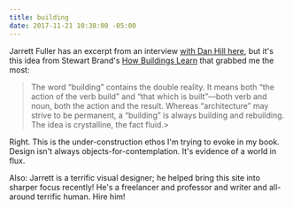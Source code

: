 ```yaml
---
title: building
date: 2017-11-21 10:38:00 -05:00
---
```


Jarrett Fuller has an excerpt from an interview [with Dan Hill here](http://jarrettfuller.blog/post/167570094612/dan-hill-on-architecture-user-experience-and), but it's this idea from Stewart Brand's [How Buildings Learn](https://www.penguinrandomhouse.com/books/320919/how-buildings-learn-by-stewart-brand/9780140139969/) that grabbed me the most:

>The word “building” contains the double reality. It means both “the action of the verb build” and “that which is built”—both verb and noun, both the action and the result. Whereas “architecture” may strive to be permanent, a “building” is always building and rebuilding. The idea is crystalline, the fact fluid.>

Right. This is the under-construction ethos I'm trying to evoke in my book. Design isn't always objects-for-contemplation. It's evidence of a world in flux.

Also: Jarrett is a terrific visual designer; he helped bring this site into sharper focus recently! He's a freelancer and professor and writer and all-around terrific human. Hire him!